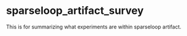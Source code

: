 # sparseloop_artifact_survey
This is for summarizing what experiments are within sparseloop artifact.
